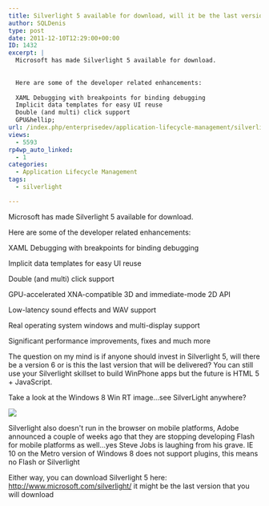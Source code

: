 ```yaml
---
title: Silverlight 5 available for download, will it be the last version?
author: SQLDenis
type: post
date: 2011-12-10T12:29:00+00:00
ID: 1432
excerpt: |
  Microsoft has made Silverlight 5 available for download.
  
  
  Here are some of the developer related enhancements:
  
  XAML Debugging with breakpoints for binding debugging
  Implicit data templates for easy UI reuse
  Double (and multi) click support
  GPU&hellip;
url: /index.php/enterprisedev/application-lifecycle-management/silverlight-5-available-for-download/
views:
  - 5593
rp4wp_auto_linked:
  - 1
categories:
  - Application Lifecycle Management
tags:
  - silverlight

---
```

Microsoft has made Silverlight 5 available for download.

Here are some of the developer related enhancements:

XAML Debugging with breakpoints for binding debugging
  
Implicit data templates for easy UI reuse
  
Double (and multi) click support
  
GPU-accelerated XNA-compatible 3D and immediate-mode 2D API
  
Low-latency sound effects and WAV support
  
Real operating system windows and multi-display support
  
Significant performance improvements, fixes and much more

The question on my mind is if anyone should invest in Silverlight 5, will there be a version 6 or is this the last version that will be delivered? You can still use your Silverlight skillset to build WinPhone apps but the future is HTML 5 + JavaScript.
  
Take a look at the Windows 8 Win RT image…see SilverLight anywhere? 

![][1]

Silverlight also doesn't run in the browser on mobile platforms, Adobe announced a couple of weeks ago that they are stopping developing Flash for mobile platforms as well…yes Steve Jobs is laughing from his grave. IE 10 on the Metro version of Windows 8 does not support plugins, this means no Flash or Silverlight

Either way, you can download Silverlight 5 here: http://www.microsoft.com/silverlight/ it might be the last version that you will download

 [1]: /wp-content/uploads/blogs/EnterpriseDev/.evocache/WinRT.PNG/fit-400x320.PNG?mtime=1323526718 ""